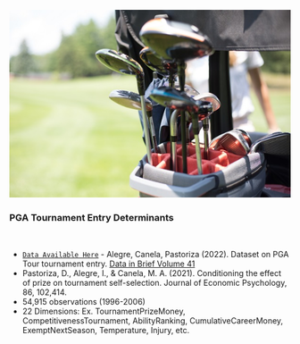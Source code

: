 ![Picture of golf clubs on a golf cart overlooking the fairway](https://raw.githubusercontent.com/TejuOye/CausalFast/main/api/images/golfcart.jpg)
<br>
<h3>PGA Tournament Entry Determinants</h3><br>

- [`Data Available Here`](https://raw.githubusercontent.com/TejuOye/CausalFast/main/api/data/pga.csv) - Alegre, Canela, Pastoriza (2022). Dataset on PGA Tour tournament entry. [Data in Brief Volume 41](https://www.sciencedirect.com/science/article/pii/S2352340922001639) 
- Pastoriza, D., Alegre, I., & Canela, M. A. (2021). Conditioning the effect of prize on tournament self-selection. Journal of Economic Psychology, 86, 102,414.
- 54,915 observations (1996-2006)
- 22 Dimensions: Ex. TournamentPrizeMoney, CompetitivenessTournament, AbilityRanking, CumulativeCareerMoney, ExemptNextSeason, Temperature, Injury, etc.
